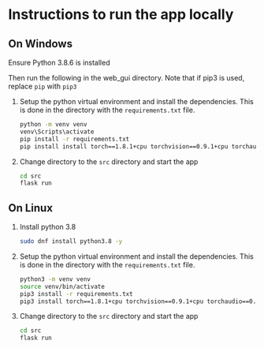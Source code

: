 # Instructions to run the app locally

## On Windows

Ensure Python 3.8.6 is installed

Then run the following in the web_gui directory. Note that if pip3 is used, replace `pip` with `pip3`

1. Setup the python virtual environment and install the dependencies. This is done in the directory with the `requirements.txt` file.
   ```bash
   python -m venv venv
   venv\Scripts\activate
   pip install -r requirements.txt
   pip install install torch==1.8.1+cpu torchvision==0.9.1+cpu torchaudio===0.8.1 -f https://download.pytorch.org/whl/torch_stable.html
   ```
2. Change directory to the `src` directory and start the app
   ```bash
   cd src
   flask run
   ```

## On Linux

1. Install python 3.8
   ```bash
   sudo dnf install python3.8 -y
   ```
2. Setup the python virtual environment and install the dependencies. This is done in the directory with the `requirements.txt` file.
   ```bash
   python3 -m venv venv
   source venv/bin/activate
   pip3 install -r requirements.txt
   pip3 install torch==1.8.1+cpu torchvision==0.9.1+cpu torchaudio==0.8.1 -f https://download.pytorch.org/whl/torch_stable.html
   ```
3. Change directory to the `src` directory and start the app
   ```bash
   cd src
   flask run
   ```
